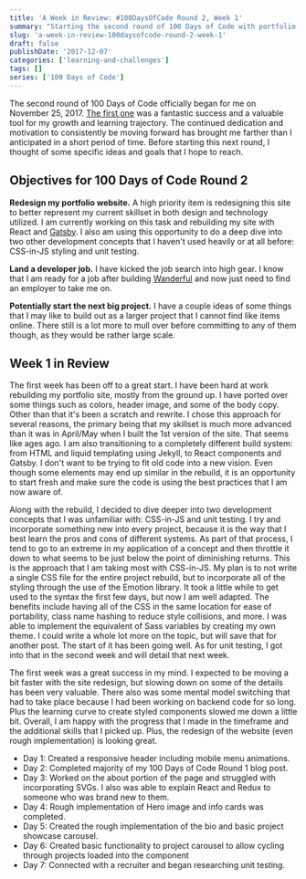 ```yaml
---
title: 'A Week in Review: #100DaysOfCode Round 2, Week 1'
summary: "Starting the second round of 100 Days of Code with portfolio redesign using React, Gatsby, and CSS-in-JS."
slug: 'a-week-in-review-100daysofcode-round-2-week-1'
draft: false
publishDate: '2017-12-07'
categories: ['learning-and-challenges']
tags: []
series: ['100 Days of Code']
---
```

The second round of 100 Days of Code officially began for me on November 25, 2017. [The first one](/blog/top-5-things-i-took-away-from-completing-100daysofcode) was a fantastic success and a valuable tool for my growth and learning trajectory. The continued dedication and motivation to consistently be moving forward has brought me farther than I anticipated in a short period of time. Before starting this next round, I thought of some specific ideas and goals that I hope to reach.

## Objectives for 100 Days of Code Round 2

**Redesign my portfolio website.** A high priority item is redesigning this site to better represent my current skillset in both design and technology utilized. I am currently working on this task and rebuilding my site with React and [Gatsby](https://www.gatsbyjs.org/). I also am using this opportunity to do a deep dive into two other development concepts that I haven't used heavily or at all before: CSS-in-JS styling and unit testing.

**Land a developer job.** I have kicked the job search into high gear. I know that I am ready for a job after building [Wanderful](https://www.wanderful-travel.com) and now just need to find an employer to take me on.

**Potentially start the next big project.** I have a couple ideas of some things that I may like to build out as a larger project that I cannot find like items online. There still is a lot more to mull over before committing to any of them though, as they would be rather large scale.

## Week 1 in Review

The first week has been off to a great start. I have been hard at work rebuilding my portfolio site, mostly from the ground up. I have ported over some things such as colors, header image, and some of the body copy. Other than that it's been a scratch and rewrite. I chose this approach for several reasons, the primary being that my skillset is much more advanced than it was in April/May when I built the 1st version of the site. That seems like ages ago. I am also transitioning to a completely different build system: from HTML and liquid templating using Jekyll, to React components and Gatsby. I don't want to be trying to fit old code into a new vision. Even though some elements may end up similar in the rebuild, it is an opportunity to start fresh and make sure the code is using the best practices that I am now aware of.

Along with the rebuild, I decided to dive deeper into two development concepts that I was unfamiliar with: CSS-in-JS and unit testing. I try and incorporate something new into every project, because it is the way that I best learn the pros and cons of different systems. As part of that process, I tend to go to an extreme in my application of a concept and then throttle it down to what seems to be just below the point of diminishing returns. This is the approach that I am taking most with CSS-in-JS. My plan is to not write a single CSS file for the entire project rebuild, but to incorporate all of the styling through the use of the Emotion library. It took a little while to get used to the syntax the first few days, but now I am well adapted. The benefits include having all of the CSS in the same location for ease of portability, class name hashing to reduce style collisions, and more. I was able to implement the equivalent of Sass variables by creating my own theme. I could write a whole lot more on the topic, but will save that for another post. The start of it has been going well. As for unit testing, I got into that in the second week and will detail that next week.

The first week was a great success in my mind. I expected to be moving a bit faster with the site redesign, but slowing down on some of the details has been very valuable. There also was some mental model switching that had to take place because I had been working on backend code for so long. Plus the learning curve to create styled components slowed me down a little bit. Overall, I am happy with the progress that I made in the timeframe and the additional skills that I picked up. Plus, the redesign of the website (even rough implementation) is looking great.

* Day 1: Created a responsive header including mobile menu animations.
* Day 2: Completed majority of my 100 Days of Code Round 1 blog post.
* Day 3: Worked on the about portion of the page and struggled with incorporating SVGs. I also was able to explain React and Redux to someone who was brand new to them.
* Day 4: Rough implementation of Hero image and info cards was completed.
* Day 5: Created the rough implementation of the bio and basic project showcase carousel.
* Day 6: Created basic functionality to project carousel to allow cycling through projects loaded into the component
* Day 7: Connected with a recruiter and began researching unit testing.
